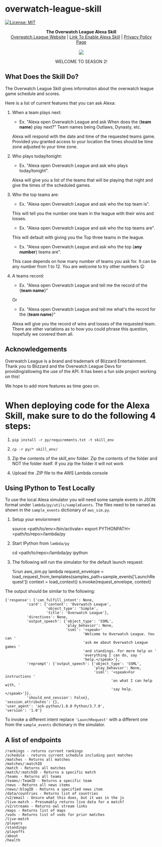 # overwatch-league-skill
[![License: MIT](https://img.shields.io/badge/License-MIT-yellow.svg)](https://raw.githubusercontent.com/jpburnett/overwatch-league-skill/master/LICENSE)
<p align="center">
  <b>The Overwatch League Alexa Skill</b><br>
  <a href="https://www.overwatchleague.com">Overwatch League Website</a> |
  <a href="https://www.amazon.com/Parker-Burnett-Overwatch-League/dp/B079T6GPXD/ref=sr_1_2?s=digital-skills&ie=UTF8&qid=1519791836&sr=1-2&keywords=Overwatch+League">Link To Enable Alexa Skill</a> | 
  <a href="http://alexa.parkerburnett.com">Privacy Policy Page</a>
  <br><br>
  <img src="https://bnetcmsus-a.akamaihd.net/cms/blog_thumbnail/sk/SK64HITB0XB41544562348016.jpg">
  
  <p align="center" font="32pt"> WELCOME TO SEASON 2! </p>
  
</p>

## What Does the Skill Do?
The Overwatch League Skill gives information about the overwatch league game schedule and scores. 

Here is a list of current features that you can ask Alexa:

1. When a team plays next:
   - Ex. "Alexa open Overwatch League and ask When does the {**team name**} play next?" Team names being Outlaws, Dynasty, etc.
   
   Alexa will respond with the date and time of the requested teams game. Provided you granted access to your location the times should be time zone adjusted to your time zone.
   
2. Who plays today/tonight:
   - Ex. "Alexa open Overwatch League and ask who plays today/tonight". 
  
    Alexa will give you a list of the teams that will be playing that night and give the times of the scheduled games.
    
3. Who the top teams are:
   - Ex. "Alexa open Overwatch League and ask who the top team is". 
   
   This will tell you the number one team in the league with their wins and losses.
   - Ex. "Alexa open Overwatch League and ask who the top teams are". 
   
   This will default with giving you the Top three teams in the league.
   - Ex. "Alexa open Overwatch League and ask who the top {**any number**} teams are". 
   
   This case depends on how many number of teams you ask for. It can be any number from 1 to 12. You are welcome to try other numbers :wink:
   
4. A teams record:
   - Ex. "Alexa open Overwatch League and tell me the record of the {**team name**}"
   
   Or
   - Ex. "Alexa open Overwatch League and tell me what's the record for the {**team name**}"
   
   Alexa will give you the record of wins and losses of the requested team. There are other variations as to how you could phrase this question, hopefully we covered them all. 


## Acknowledgements
Overwatch League is a brand and trademark of Blizzard Entertainment. Thank you to Blizzard and the Overwatch League Devs for providing/allowing the use of the API. It has been a fun side project working on this! 

We hope to add more features as time goes on.

# When deploying code for the Alexa Skill, make sure to do the following 4 steps:

1. ```pip install -r py/requirements.txt -t skill_env```

2. ```cp -r py/* skill_env/```

3. Zip the contents of the skill_env folder. Zip the contents of the folder and NOT the folder itself. If you zip the folder it will not work

4. Upload the .ZIP file to the AWS Lambda console

## Using IPython to Test Locally
To use the local Alexa simulator you will need some sample events in JSON format
under ```lambda/py/utils/sampleEvents```. The files need to be named as shown in
the ```sample_events``` dictionary of ```aws_sim.py```.

1. Setup your enviornment

    source <path/to/env>/bin/activate>
    export PYTHONPATH=<path/to/repo>/lambda/py

2. Start IPython from ```lambda/py```

    cd <path/to/repo>/lambda/py
    ipython

3. The following will run the simulator for the default launch request:

    %run aws_sim.py lambda
    request_envelope = load_request_from_templates(samples_path+sample_events['LaunchRequest'])
    context = load_context()
    s.invoke(request_envelope, context)

The output should be similar to the following:

    {'response': {'can_fulfill_intent': None,
              'card': {'content': 'Overwatch League',
                       'object_type': 'Simple',
                       'title': 'Overwatch League'},
              'directives': None,
              'output_speech': {'object_type': 'SSML',
                                'play_behavior': None,
                                'ssml': '<speak>'
                                        'Welcome to Overwatch League. You can '
                                        'ask me about Overwatch League games '
                                        'and standings. For more help on '
                                        'everything I can do, say '
                                        'help.</speak>'},
              'reprompt': {'output_speech': {'object_type': 'SSML',
                                             'play_behavior': None,
                                             'ssml': '<speak>For instructions '
                                                     'on what I can help with, '
                                                     'say help.</speak>'}},
              'should_end_session': False},
    'session_attributes': {},
    'user_agent': 'ask-python/1.8.0 Python/3.7.0',
    'version': '1.0'}

To invoke a different intent replace ```'LaunchRequest'``` with a different one
from the ```sample_events``` dictionary in the simulator.

## A list of endpoints

```
/rankings - returns current rankings
/schedule - returns current schedule including past matches 
/matches - Returns all matches
/matches/:matchID
/match - Returns all matches
/match/:matchID - Returns a specific match
/teams - Returns all teams
/teams/:TeamID - Returns a specific team
/news - Returns all news items
/news/:blogID - Returns a specified news item
/data/countries - Returns list of countries
/v2/email - Unsure what this does, but it was in the js
/live-match - Presumably returns live data for a match?
/v2/streams - Returns owl stream links
/maps - Returns list of maps
/vods - Returns list of vods for prior matches
/live-match
/players
/standings
/playoffs
/about
/health
```
